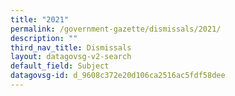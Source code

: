 ```yaml
---
title: "2021"
permalink: /government-gazette/dismissals/2021/
description: ""
third_nav_title: Dismissals
layout: datagovsg-v2-search
default_field: Subject
datagovsg-id: d_9608c372e20d106ca2516ac5fdf58dee
---
```

